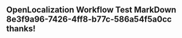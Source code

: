 <properties
ms.topic="hero-topic1"
ms.test1="hero-topic"
ms.test2="test"/>

## OpenLocalization Workflow Test MarkDown 8e3f9a96-7426-4ff8-b77c-586a54f5a0cc thanks!
